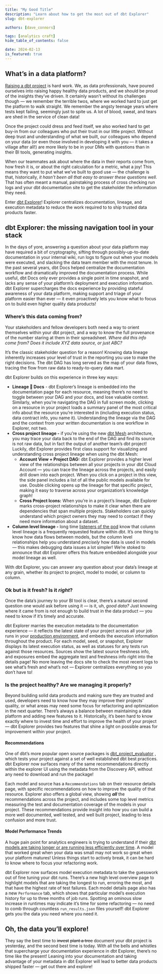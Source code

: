 ```yaml
---
title: "My Good Title"
description: "Learn about how to get the most out of dbt Explorer"
slug: dbt-explorer

authors: [dave_connors]

tags: [analytics craft]
hide_table_of_contents: false

date: 2024-02-13
is_featured: true
---
```


## What’s in a data platform?

[Raising a dbt project](https://docs.getdbt.com/blog/how-to-build-a-mature-dbt-project-from-scratch) is hard work. We, as data professionals, have poured ourselves into raising happy healthy data products, and we should be proud of the insights they’ve driven. It certainly wasn’t without its challenges though — we remember the terrible twos, where we worked hard to just get the platform to walk straight. We remember the angsty teenage years where tests kept failing, seemingly just to spite us. A lot of blood, sweat, and tears are shed in the service of clean data!

Once the project could dress and feed itself, we also worked hard to get buy-in from our colleagues who put their trust in our little project. Without deep trust and understanding of what we built, our colleagues who depend on your data (or even those involved in developing it with you — it takes a village after all!) are more likely to be in your DMs with questions than in their BI tools, generating insights.

When our teammates ask about where the data in their reports come from, how fresh it is, or about the right calculation for a metric, what a joy! This means they want to put what we’ve built to good use — the challenge is that, historically, *it hasn’t been all that easy to answer these questions well.* That has often meant a manual, painstaking process of cross checking run logs and your dbt documentation site to get the stakeholder the information they need.

Enter [dbt Explorer](https://www.getdbt.com/product/dbt-explorer)! Explorer centralizes documentation, lineage, and execution metadata to reduce the work required to to ship trusted data products faster.

<!-- truncate -->
## dbt Explorer: the missing navigation tool in your stack

In the days of yore, answering a question about your data platform may have required a bit of cryptography, sifting through possibly-up-to-date documentation in your internal wiki, run logs to figure out when your models were executed, and slacking the data team member with the most tenure. In the past several years, dbt Docs helped centralize the documentation workflow and dramatically improved the documentation process. While useful, dbt Docs only ever provides a single point in time snapshot, and lacks any sense of your platform’s deployment and execution information. dbt Explorer supercharges the docs experience by providing stateful awareness of your data platform, making support and triage of your platform easier than ever — it even proactively lets you know what to focus on to build even higher quality data products!

### Where’s this data coming from?

Your stakeholders and fellow developers both need a way to orient themselves within your dbt project, and a way to know the full provenance of the number staring at them in their spreadsheet. *Where did this info come from? Does it include XYZ data source, or just ABC?*

It’s the classic stakeholder question for a reason! Knowing data lineage inherently increases your level of trust in the reporting you use to make the right decisions. The dbt DAG has long served as the map of your data flows, tracing the flow from raw data to ready-to-query data mart.


<Lightbox src="/img/blog/2024-02-13-dbt-explorer/full-lineage.png" width="85%" title="Look at that lineage!" />


dbt Explorer builds on this experience in three key ways:

- **Lineage 🤝 Docs** - dbt Explorer’s lineage is embedded into the documentation page for each resource, meaning there’s no need to toggle between your DAG and your docs, and lose valuable context. Similarly, when you’re navigating the DAG in full screen mode, clicking on a resource in your project loads a summary panel of the most critical info about the resource you’re interested in (including execution status, data contract info, you name it). Understanding the lineage via the DAG and the context from your written documentation is one workflow in Explorer, not two.
- **Cross project lineage -**  if you’re using the new [dbt Mesh](https://www.getdbt.com/product/dbt-mesh) architecture, you may trace your data back to the end of the DAG and find its source is not raw data, but in fact the output of another team’s dbt project! Luckily, dbt Explorer provides first class support for visualizing and understanding cross project lineage when using the dbt Mesh:
  - **Account View + Project DAG:** dbt Explorer provides a higher level view of the relationships between all your projects in your dbt Cloud Account — you can trace the lineage across the projects, and easily drill down into each project. When you click on a project in this view, the side panel includes a list of all the public models available for use. Double clicking opens up the lineage for that specific project, making it easy to traverse across your organization’s knowledge graph!
  - **Cross Project Icons:** When you’re in a project’s lineage, dbt Explorer marks cross-project relationships to make it clear when there are dependencies that span multiple projects. Stakeholders can quickly understand which project owners they may need to contact if they need more information about a dataset.
- **Column level lineage -** long time [listeners of the pod](https://github.com/dbt-labs/dbt-core/discussions/4458) know that column level lineage is a frequently requested feature within dbt. It’s one thing to know how data flows between models, but the column level relationships help you understand *precisely* how data is used in models — this makes debugging data issues a lot simpler! We’re stoked to announce that dbt Explorer offers this feature embedded alongside your model lineage as well.

<Lightbox src="/img/blog/2024-02-13-dbt-explorer/column-level-lineage.png" width="85%" title="You can trace the data in a column from the source to the end of your DAG!" />

With dbt Explorer, you can answer any question about your data’s lineage at any grain, whether its project to project, model to model, or column to column.  

### Ok but is it fresh? Is it *right*?

Once the data’s journey to your BI tool is clear, there’s a natural second question one would ask before using it — is it, uh, *good data?* Just knowing where it came from is not enough to build trust in the data product — you need to know if it’s timely and accurate.

dbt Explorer marries the execution metadata to the documentation experience  — it reflects the latest state of your project across all your job runs in your [production environment,](https://docs.getdbt.com/docs/deploy/deploy-environments#set-as-production-environment) and embeds the execution information throughout the product. For each model, seed, or snapshot, Explorer displays its latest execution status, as well as statuses for any tests run against those resources. Sources show the latest source freshness info, and exposures embed the aggregate test and freshness info right into the details page! No more leaving the docs site to check the most recent logs to see what’s fresh and what’s not — Explorer centralizes everything so you don’t have to!

<Lightbox src="/img/blog/2024-02-13-dbt-explorer/embedded-metadata-model.png" width="85%" title="passing model! passing tests!" />

<Lightbox src="/img/blog/2024-02-13-dbt-explorer/embedded-metadata-source.png" width="85%" title="have you ever seen a fresher source?" />


### Is the project healthy? Are we managing it properly?

Beyond building solid data products and making sure they are trusted and used, developers need to know how they may improve their projects’ quality, or what areas may need some focus for refactoring and optimization in the next quarter. There’s always a balance between maintaining a data platform and adding new features to it. Historically, it’s been hard to know exactly where to invest time and effort to improve the health of your project — dbt Explorer provides two features that shine a light on possible areas for improvement within your project.

#### Recommendations

One of dbt’s more popular open source packages is [dbt_project_evaluator](https://github.com/dbt-labs/dbt-project-evaluator) , which tests your project against a set of well established dbt best practices. dbt Explorer now surfaces many of the same recommendations directly within the explorer UI using the metadata from the Discovery API, without any need to download and run the package!

Each model and source has a `Recommendations` tab on their resource details page, with specific recommendations on how to improve the quality of that resource. Explorer also offers a global view, showing *****all***** the recommendations across the project, and includes some top level metrics measuring the test and documentation coverage of the models in your project. These recommendations provide insight into how you can build a more well documented, well tested, and well built project, leading to less confusion and more trust.


<Lightbox src="/img/blog/2024-02-13-dbt-explorer/recommendations.png" width="85%" title="The recommendations summary — I’ve got some work to do!" />

#### Model Performance Trends

A huge pain point for analytics engineers is trying to understand if their [dbt models are taking longer or are running less efficiently over time](https://docs.getdbt.com/blog/how-we-shaved-90-minutes-off-model). A model that worked great when your data was small may not work so great when your platform matures! Unless things start to actively break, it can be hard to know where to focus your refactoring work.

dbt Explorer now surfaces model execution metadata to take the guesswork out of fine tuning your dbt runs. There’s a new high level overview page to highlight models that are taking the longest to run, erroring the most, and that have the highest rate of test failures. Each model details page also has a new `Performance` tab, which shows that particular model’s execution history for up to three months of job runs. Spotting an ominous slow increase in runtimes may indicate it’s time for some refactoring — no need to comb through countless `run_results.json` files yourself! dbt Explorer gets you the data you need where you need it.

<Lightbox src="/img/blog/2024-02-13-dbt-explorer/model-execution.png" width="85%" title="maybe I should check on that one long run!" />

## Oh, the data you’ll explore!

They say the best time to ~~invest~~ ~~plant a tree~~ document your dbt project is yesterday, and the second best time is today. With all the bells and whistles that supercharge your documentation experience in dbt Explorer, there’s no time like the present! Leaning into your documentation and taking advantage of your metadata in dbt Explorer will lead to better data products shipped faster — get out there and explore!